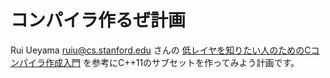 # コンパイラ作るぜ計画

Rui Ueyama <ruiu@cs.stanford.edu> さんの [低レイヤを知りたい人のためのCコンパイラ作成入門](https://www.sigbus.info/compilerbook) を参考にC++11のサブセットを作ってみよう計画です。
